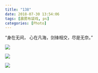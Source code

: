 ```yaml
---
title: "138"
date: 2018-07-30 13:54:06
tags: [霹雳布袋戏, ps]
categories: [Photo]
---
```


<p dir="ltr"  >“身在无间，&nbsp;心在凡海，剑锋相交，尽是无奈。”</p>

![](https://imglf4.nosdn.127.net/img/dHhjSGozcjA1Mm5hN21RWmQ0bzBJWmlzMU1DTVJYNTk2NWIzaEMwUVdlWnAwKzlRS0hOMnZ3PT0.png)

![](https://imglf5.nosdn.127.net/img/dHhjSGozcjA1Mm5hN21RWmQ0bzBJZWMyWXE4aWhCbmlLT2M3bnJWbU1mVWpDUGRSdVhDTHZ3PT0.png)

![](https://imglf5.nosdn.127.net/img/dHhjSGozcjA1Mm5hN21RWmQ0bzBJZG4rTThNRnNDYThyc1FvYmo1aStETUJaK2dueDgzdXNRPT0.png)